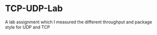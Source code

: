# TCP-UDP-Lab
A lab assignment which I measured the different throughput and package style for UDP and TCP
